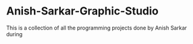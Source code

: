 # Anish-Sarkar-Graphic-Studio
This is a collection of all the programming projects done by Anish Sarkar during
